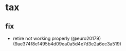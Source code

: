 # tax

## fix

* retire not working properly (@euro20179) (9ae374f8e1495b4d09ea0a5d4e7d3e2a6ec3a519)


